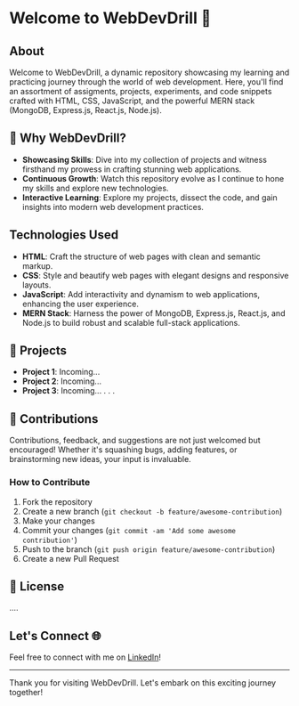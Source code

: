 # Welcome to WebDevDrill 🚀

## About

Welcome to WebDevDrill, a dynamic repository showcasing my learning and practicing journey through the world of web development. Here, you'll find an assortment of assigments, projects, experiments, and code snippets crafted with HTML, CSS, JavaScript, and the powerful MERN stack (MongoDB, Express.js, React.js, Node.js).

## 🌟 Why WebDevDrill?

- **Showcasing Skills**: Dive into my collection of projects and witness firsthand my prowess in crafting stunning web applications.
- **Continuous Growth**: Watch this repository evolve as I continue to hone my skills and explore new technologies.
- **Interactive Learning**: Explore my projects, dissect the code, and gain insights into modern web development practices.

## Technologies Used

- **HTML**: Craft the structure of web pages with clean and semantic markup.
- **CSS**: Style and beautify web pages with elegant designs and responsive layouts.
- **JavaScript**: Add interactivity and dynamism to web applications, enhancing the user experience.
- **MERN Stack**: Harness the power of MongoDB, Express.js, React.js, and Node.js to build robust and scalable full-stack applications.

## 🚀 Projects

- **Project 1**: Incoming...
- **Project 2**: Incoming...
- **Project 3**: Incoming...
  .
  .
  .
  
## 🤝 Contributions

Contributions, feedback, and suggestions are not just welcomed but encouraged! Whether it's squashing bugs, adding features, or brainstorming new ideas, your input is invaluable.

### How to Contribute

1. Fork the repository
2. Create a new branch (`git checkout -b feature/awesome-contribution`)
3. Make your changes
4. Commit your changes (`git commit -am 'Add some awesome contribution'`)
5. Push to the branch (`git push origin feature/awesome-contribution`)
6. Create a new Pull Request

## 📝 License
....

## Let's Connect 🌐

Feel free to connect with me on [LinkedIn](https://www.linkedin.com/mubin-attar-53223716a/)!

---

Thank you for visiting WebDevDrill. Let's embark on this exciting journey together!
